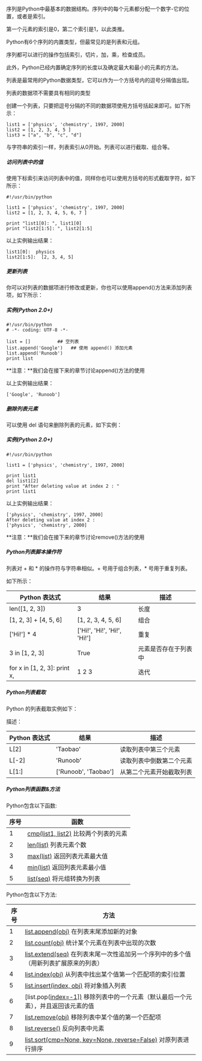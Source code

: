 序列是Python中最基本的数据结构。序列中的每个元素都分配一个数字-它的位置，或者是索引。

第一个元素的索引是0，第二个索引是1，以此类推。

Python有6个序列的内置类型，但最常见的是列表和元组。

序列都可以进行的操作包括索引，切片，加，乘，检查成员。

此外，Python已经内置确定序列的长度以及确定最大和最小的元素的方法。

列表是最常用的Python数据类型，它可以作为一个方括号内的逗号分隔值出现。

列表的数据项不需要具有相同的类型

创建一个列表，只要把逗号分隔的不同的数据项使用方括号括起来即可。如下所示：

```
list1 = ['physics', 'chemistry', 1997, 2000]
list2 = [1, 2, 3, 4, 5 ]
list3 = ["a", "b", "c", "d"]
```

与字符串的索引一样，列表索引从0开始。列表可以进行截取、组合等。

##### 访问列表中的值

使用下标索引来访问列表中的值，同样你也可以使用方括号的形式截取字符，如下所示：

```
#!/usr/bin/python
 
list1 = ['physics', 'chemistry', 1997, 2000]
list2 = [1, 2, 3, 4, 5, 6, 7 ]
 
print "list1[0]: ", list1[0]
print "list2[1:5]: ", list2[1:5]
```

以上实例输出结果：

```
list1[0]:  physics
list2[1:5]:  [2, 3, 4, 5]
```

##### 更新列表

你可以对列表的数据项进行修改或更新，你也可以使用append()方法来添加列表项，如下所示：

##### 实例(Python 2.0+)

```
#!/usr/bin/python
# -*- coding: UTF-8 -*-
 
list = []          ## 空列表
list.append('Google')   ## 使用 append() 添加元素
list.append('Runoob')
print list
```

**注意：**我们会在接下来的章节讨论append()方法的使用

以上实例输出结果：

```
['Google', 'Runoob']
```

##### 删除列表元素

可以使用 del 语句来删除列表的元素，如下实例：

##### 实例(Python 2.0+)

```
#!/usr/bin/python
 
list1 = ['physics', 'chemistry', 1997, 2000]
 
print list1
del list1[2]
print "After deleting value at index 2 : "
print list1
```

以上实例输出结果：

```
['physics', 'chemistry', 1997, 2000]
After deleting value at index 2 :
['physics', 'chemistry', 2000]
```

**注意：**我们会在接下来的章节讨论remove()方法的使用

##### Python列表脚本操作符

列表对 + 和 * 的操作符与字符串相似。+ 号用于组合列表，* 号用于重复列表。

如下所示：

| Python 表达式                | 结果                         | 描述                 |
| ---------------------------- | ---------------------------- | -------------------- |
| len([1, 2, 3])               | 3                            | 长度                 |
| [1, 2, 3] + [4, 5, 6]        | [1, 2, 3, 4, 5, 6]           | 组合                 |
| ['Hi!'] * 4                  | ['Hi!', 'Hi!', 'Hi!', 'Hi!'] | 重复                 |
| 3 in [1, 2, 3]               | True                         | 元素是否存在于列表中 |
| for x in [1, 2, 3]: print x, | 1 2 3                        | 迭代                 |

##### Python列表截取

Python 的列表截取实例如下：

描述：

| Python 表达式 | 结果                 | 描述                     |
| ------------- | -------------------- | ------------------------ |
| L[2]          | 'Taobao'             | 读取列表中第三个元素     |
| L[-2]         | 'Runoob'             | 读取列表中倒数第二个元素 |
| L[1:]         | ['Runoob', 'Taobao'] | 从第二个元素开始截取列表 |

##### Python列表函数&方法

Python包含以下函数:

| 序号 | 函数                                                         |
| ---- | ------------------------------------------------------------ |
| 1    | [cmp(list1, list2)](http://www.runoob.com/python/att-list-cmp.html) 比较两个列表的元素 |
| 2    | [len(list)](http://www.runoob.com/python/att-list-len.html) 列表元素个数 |
| 3    | [max(list)](http://www.runoob.com/python/att-list-max.html) 返回列表元素最大值 |
| 4    | [min(list)](http://www.runoob.com/python/att-list-min.html) 返回列表元素最小值 |
| 5    | [list(seq)](http://www.runoob.com/python/att-list-list.html) 将元组转换为列表 |

Python包含以下方法:

| 序号 | 方法                                                         |
| ---- | ------------------------------------------------------------ |
| 1    | [list.append(obj)](http://www.runoob.com/python/att-list-append.html) 在列表末尾添加新的对象 |
| 2    | [list.count(obj)](http://www.runoob.com/python/att-list-count.html) 统计某个元素在列表中出现的次数 |
| 3    | [list.extend(seq)](http://www.runoob.com/python/att-list-extend.html) 在列表末尾一次性追加另一个序列中的多个值（用新列表扩展原来的列表） |
| 4    | [list.index(obj)](http://www.runoob.com/python/att-list-index.html) 从列表中找出某个值第一个匹配项的索引位置 |
| 5    | [list.insert(index, obj)](http://www.runoob.com/python/att-list-insert.html) 将对象插入列表 |
| 6    | [list.pop([index=-1\])](http://www.runoob.com/python/att-list-pop.html) 移除列表中的一个元素（默认最后一个元素），并且返回该元素的值 |
| 7    | [list.remove(obj)](http://www.runoob.com/python/att-list-remove.html) 移除列表中某个值的第一个匹配项 |
| 8    | [list.reverse()](http://www.runoob.com/python/att-list-reverse.html) 反向列表中元素 |
| 9    | [list.sort(cmp=None, key=None, reverse=False)](http://www.runoob.com/python/att-list-sort.html) 对原列表进行排序 |